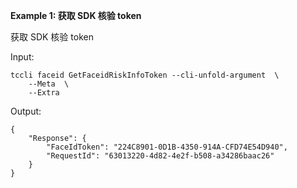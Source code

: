 **Example 1: 获取 SDK 核验 token**

获取 SDK 核验 token

Input: 

```
tccli faceid GetFaceidRiskInfoToken --cli-unfold-argument  \
    --Meta  \
    --Extra 
```

Output: 
```
{
    "Response": {
        "FaceIdToken": "224C8901-0D1B-4350-914A-CFD74E54D940",
        "RequestId": "63013220-4d82-4e2f-b508-a34286baac26"
    }
}
```

